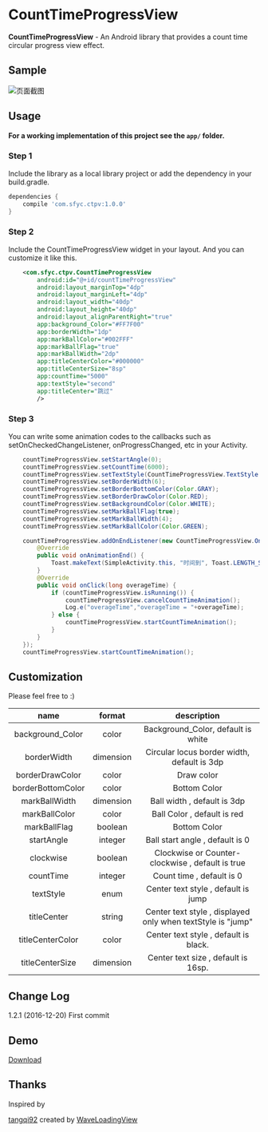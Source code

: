 ﻿# CountTimeProgressView

**CountTimeProgressView** - An Android library that provides a count time circular progress view effect.


## Sample
![页面截图][1]


  ## Usage

**For a working implementation of this project see the `app/` folder.**

### Step 1

Include the library as a local library project or add the dependency in your build.gradle.

```groovy
dependencies {
    compile 'com.sfyc.ctpv:1.0.0'
}
```

### Step 2

Include the CountTimeProgressView widget in your layout. And you can customize it like this.

```xml
    <com.sfyc.ctpv.CountTimeProgressView
        android:id="@+id/countTimeProgressView"
        android:layout_marginTop="4dp"
        android:layout_marginLeft="4dp"
        android:layout_width="40dp"
        android:layout_height="40dp"
        android:layout_alignParentRight="true"
        app:background_Color="#FF7F00"
        app:borderWidth="1dp"
        app:markBallColor="#002FFF"
        app:markBallFlag="true"
        app:markBallWidth="2dp"
        app:titleCenterColor="#000000"
        app:titleCenterSize="8sp"
        app:countTime="5000"
        app:textStyle="second"
        app:titleCenter="跳过"
        />
```
### Step 3

You can write some animation codes to the callbacks such as setOnCheckedChangeListener, onProgressChanged, etc in your Activity.
```java
    countTimeProgressView.setStartAngle(0);
    countTimeProgressView.setCountTime(6000);
    countTimeProgressView.setTextStyle(CountTimeProgressView.TextStyle.SECOND);
    countTimeProgressView.setBorderWidth(6);
    countTimeProgressView.setBorderBottomColor(Color.GRAY);
    countTimeProgressView.setBorderDrawColor(Color.RED);
    countTimeProgressView.setBackgroundColor(Color.WHITE);
    countTimeProgressView.setMarkBallFlag(true);
    countTimeProgressView.setMarkBallWidth(4);
    countTimeProgressView.setMarkBallColor(Color.GREEN);

    countTimeProgressView.addOnEndListener(new CountTimeProgressView.OnEndListener() {
        @Override
        public void onAnimationEnd() {
            Toast.makeText(SimpleActivity.this, "时间到", Toast.LENGTH_SHORT).show();
        }
        @Override
        public void onClick(long overageTime) {
            if (countTimeProgressView.isRunning()) {
                countTimeProgressView.cancelCountTimeAnimation();
                Log.e("overageTime","overageTime = "+overageTime);
            } else {
                countTimeProgressView.startCountTimeAnimation();
            }
        }
    });
    countTimeProgressView.startCountTimeAnimation();
```

## Customization

Please feel free to :)

|name|format|description|
|:---:|:---:|:---:|
| background_Color | color | Background_Color, default is white
| borderWidth | dimension | Circular locus border width, default is 3dp
| borderDrawColor | color | Draw color
| borderBottomColor | color | Bottom Color
| markBallWidth | dimension | Ball width , default is 3dp
| markBallColor | color | Ball Color , default is red
| markBallFlag | boolean | Bottom Color
| startAngle | integer | Ball start angle , default is 0
| clockwise | boolean | Clockwise or Counter-clockwise , default is true
| countTime | integer | Count time , default is 0
| textStyle | enum | Center text style , default is jump
| titleCenter | string | Center text style , displayed only when textStyle is "jump"
| titleCenterColor | color | Center text style , default is black.
| titleCenterSize | dimension | Center text size , default is 16sp.

## Change Log
1.2.1 (2016-12-20)
First commit

## Demo
[Download][2]


## Thanks

Inspired by

[tangqi92][3] created by [WaveLoadingView][4]



  [1]: http://oihnadz1x.bkt.clouddn.com/CountTimeProgressView01.png
  [2]: https://github.com/sfyc23/CountTimeProgressView/download/app-debug.apk
  [3]: https://github.com/tangqi92
  [4]: https://github.com/tangqi92/WaveLoadingView